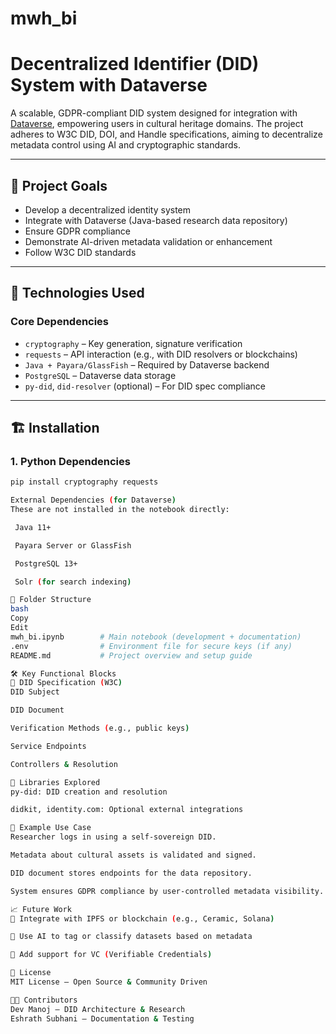 # mwh_bi
#  Decentralized Identifier (DID) System with Dataverse

A scalable, GDPR-compliant DID system designed for integration with [Dataverse](https://dataverse.org/), empowering users in cultural heritage domains. The project adheres to W3C DID, DOI, and Handle specifications, aiming to decentralize metadata control using AI and cryptographic standards.

---

## 🚀 Project Goals

- Develop a decentralized identity system  
- Integrate with Dataverse (Java-based research data repository)  
- Ensure GDPR compliance  
- Demonstrate AI-driven metadata validation or enhancement  
- Follow W3C DID standards  

---

## 🧩 Technologies Used

### Core Dependencies
- `cryptography` – Key generation, signature verification  
- `requests` – API interaction (e.g., with DID resolvers or blockchains)  
- `Java + Payara/GlassFish` – Required by Dataverse backend  
- `PostgreSQL` – Dataverse data storage  
- `py-did`, `did-resolver` (optional) – For DID spec compliance  

---

## 🏗️ Installation

### 1. Python Dependencies
```bash
pip install cryptography requests

External Dependencies (for Dataverse)
These are not installed in the notebook directly:

 Java 11+

 Payara Server or GlassFish

 PostgreSQL 13+

 Solr (for search indexing)

📁 Folder Structure
bash
Copy
Edit
mwh_bi.ipynb        # Main notebook (development + documentation)
.env                # Environment file for secure keys (if any)
README.md           # Project overview and setup guide

🛠️ Key Functional Blocks
🔐 DID Specification (W3C)
DID Subject

DID Document

Verification Methods (e.g., public keys)

Service Endpoints

Controllers & Resolution

📡 Libraries Explored
py-did: DID creation and resolution

didkit, identity.com: Optional external integrations

📌 Example Use Case
Researcher logs in using a self-sovereign DID.

Metadata about cultural assets is validated and signed.

DID document stores endpoints for the data repository.

System ensures GDPR compliance by user-controlled metadata visibility.

📈 Future Work
🔗 Integrate with IPFS or blockchain (e.g., Ceramic, Solana)

🧠 Use AI to tag or classify datasets based on metadata

🔐 Add support for VC (Verifiable Credentials)

🤝 License
MIT License – Open Source & Community Driven

👨‍💻 Contributors
Dev Manoj – DID Architecture & Research
Eshrath Subhani – Documentation & Testing











